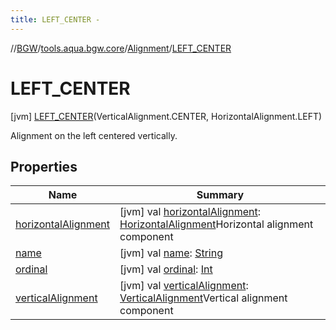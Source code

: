 ```yaml
---
title: LEFT_CENTER -
---
```

//[BGW](../../../../index.md)/[tools.aqua.bgw.core](../../index.md)/[Alignment](../index.md)/[LEFT_CENTER](index.md)



# LEFT_CENTER  
 [jvm] [LEFT_CENTER](index.md)(VerticalAlignment.CENTER, HorizontalAlignment.LEFT)  


Alignment on the left centered vertically.

   


## Properties  
  
|  Name |  Summary | 
|---|---|
| <a name="tools.aqua.bgw.core/Alignment.LEFT_CENTER/horizontalAlignment/#/PointingToDeclaration/"></a>[horizontalAlignment](horizontal-alignment.md)| <a name="tools.aqua.bgw.core/Alignment.LEFT_CENTER/horizontalAlignment/#/PointingToDeclaration/"></a> [jvm] val [horizontalAlignment](horizontal-alignment.md): [HorizontalAlignment](../../-horizontal-alignment/index.md)Horizontal alignment component   <br>|
| <a name="tools.aqua.bgw.core/Alignment.LEFT_CENTER/name/#/PointingToDeclaration/"></a>[name](name.md)| <a name="tools.aqua.bgw.core/Alignment.LEFT_CENTER/name/#/PointingToDeclaration/"></a> [jvm] val [name](name.md): [String](https://kotlinlang.org/api/latest/jvm/stdlib/kotlin/-string/index.html)   <br>|
| <a name="tools.aqua.bgw.core/Alignment.LEFT_CENTER/ordinal/#/PointingToDeclaration/"></a>[ordinal](ordinal.md)| <a name="tools.aqua.bgw.core/Alignment.LEFT_CENTER/ordinal/#/PointingToDeclaration/"></a> [jvm] val [ordinal](ordinal.md): [Int](https://kotlinlang.org/api/latest/jvm/stdlib/kotlin/-int/index.html)   <br>|
| <a name="tools.aqua.bgw.core/Alignment.LEFT_CENTER/verticalAlignment/#/PointingToDeclaration/"></a>[verticalAlignment](vertical-alignment.md)| <a name="tools.aqua.bgw.core/Alignment.LEFT_CENTER/verticalAlignment/#/PointingToDeclaration/"></a> [jvm] val [verticalAlignment](vertical-alignment.md): [VerticalAlignment](../../-vertical-alignment/index.md)Vertical alignment component   <br>|

